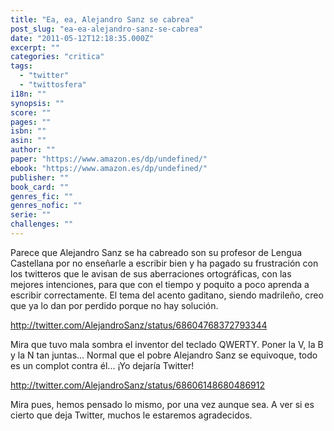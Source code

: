 ```yaml
---
title: "Ea, ea, Alejandro Sanz se cabrea"
post_slug: "ea-ea-alejandro-sanz-se-cabrea"
date: "2011-05-12T12:18:35.000Z"
excerpt: ""
categories: "critica"
tags: 
  - "twitter"
  - "twittosfera"
i18n: ""
synopsis: ""
score: ""
pages: ""
isbn: ""
asin: ""
author: ""
paper: "https://www.amazon.es/dp/undefined/"
ebook: "https://www.amazon.es/dp/undefined/"
publisher: ""
book_card: ""
genres_fic: ""
genres_nofic: ""
serie: ""
challenges: ""
---
```


Parece que Alejandro Sanz se ha cabreado son su profesor de Lengua Castellana por no enseñarle a escribir bien y ha pagado su frustración con los twitteros que le avisan de sus aberraciones ortográficas, con las mejores intenciones, para que con el tiempo y poquito a poco aprenda a escribir correctamente. El tema del acento gaditano, siendo madrileño, creo que ya lo dan por perdido porque no hay solución.

http://twitter.com/AlejandroSanz/status/68604768372793344

Mira que tuvo mala sombra el inventor del teclado QWERTY. Poner la V, la B y la N tan juntas... Normal que el pobre Alejandro Sanz se equivoque, todo es un complot contra él... ¡Yo dejaría Twitter!

http://twitter.com/AlejandroSanz/status/68606148680486912

Mira pues, hemos pensado lo mismo, por una vez aunque sea. A ver si es cierto que deja Twitter, muchos le estaremos agradecidos.
